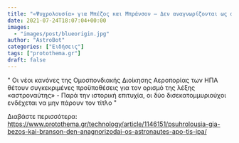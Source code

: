 ```yaml
---
title: "«Ψυχρολουσία» για Μπέζος και Μπράνσον – Δεν αναγνωρίζονται ως αστροναύτες από τις ΗΠΑ"
date: 2021-07-24T18:07:04+00:00
images:
  - "images/post/blueorigin.jpg"
author: "AstroBot"
categories: ["Ειδήσεις"]
tags: ["protothema.gr"]
draft: false
---
```


" Οι νέοι κανόνες της Ομοσπονδιακής Διοίκησης Αεροπορίας των ΗΠΑ θέτουν συγκεκριμένες προϋποθέσεις για τον ορισμό της λέξης «αστροναύτης» - Παρά την ιστορική επιτυχία, οι δύο δισεκατομμυριούχοι ενδέχεται να μην πάρουν τον τίτλο "

Διαβάστε περισσότερα: https://www.protothema.gr/technology/article/1146151/psuhrolousia-gia-bezos-kai-branson-den-anagnorizodai-os-astronautes-apo-tis-ipa/
